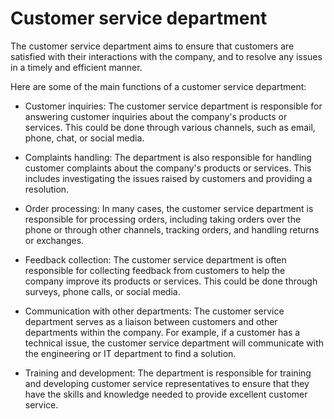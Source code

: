 # Customer service department

The customer service department aims to ensure that customers are satisfied with their interactions with the company, and to resolve any issues in a timely and efficient manner.

Here are some of the main functions of a customer service department:

* Customer inquiries: The customer service department is responsible for answering customer inquiries about the company's products or services. This could be done through various channels, such as email, phone, chat, or social media.

* Complaints handling: The department is also responsible for handling customer complaints about the company's products or services. This includes investigating the issues raised by customers and providing a resolution.

* Order processing: In many cases, the customer service department is responsible for processing orders, including taking orders over the phone or through other channels, tracking orders, and handling returns or exchanges.

* Feedback collection: The customer service department is often responsible for collecting feedback from customers to help the company improve its products or services. This could be done through surveys, phone calls, or social media.

* Communication with other departments: The customer service department serves as a liaison between customers and other departments within the company. For example, if a customer has a technical issue, the customer service department will communicate with the engineering or IT department to find a solution.

* Training and development: The department is responsible for training and developing customer service representatives to ensure that they have the skills and knowledge needed to provide excellent customer service.
